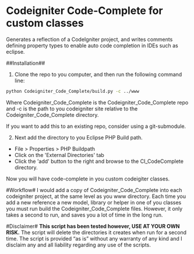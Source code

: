 Codeigniter Code-Complete for custom classes
============================================

Generates a reflection of a CodeIgniter project, and writes comments defining property types to enable auto code completion in IDEs such as eclipse.

##Installation##
1) Clone the repo to you computer, and then run the following command line:

```bash
python Codeigniter_Code_Complete/build.py -c ../www
```
Where Codeigniter_Code_Complete is the Codeigniter_Code_Complete repo and -c is the path to you codeigniter site relative to the Codeigniter_Code_Complete directory.

If you want to add this to an existing repo, consider using a git-submodule.


2) Next add the directory to you Eclipse PHP Build path.

* File > Properties > PHP Buildpath
* Click on the 'External Directories' tab
* Click the 'add' button to the right and browse to the CI_CodeComplete directory.


Now you will have code-complete in you custom codeigiter classes.

#Workflow#
I would add a copy of Codeigniter_Code_Complete into each codeigniter project, at the same level as you www directory.
Each time you add a new reference a new model, library or helper in one of you classes you must run build the Codeigniter_Code_Complete files.
However, it only takes a second to run, and saves you a lot of time in the long run.

#Disclaimer#
**This script has been tested however, USE AT YOUR OWN RISK.**
The script will delete the directories it creates when run for a second time.
The script is provided “as is” without any warranty of any kind and I disclaim any and all liability regarding any use of the scripts.

